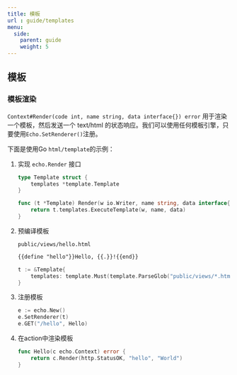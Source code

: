 ```yaml
---
title: 模板
url : guide/templates
menu:
  side:
    parent: guide
    weight: 5
---
```


## 模板

### 模板渲染

`Context#Render(code int, name string, data interface{}) error` 用于渲染一个模板，然后发送一个 text/html 的状态响应。我们可以使用任何模板引擎，只要使用`Echo.SetRenderer()`注册。

下面是使用Go `html/template`的示例：

1. 实现 `echo.Render` 接口

    ```go
    type Template struct {
        templates *template.Template
    }

    func (t *Template) Render(w io.Writer, name string, data interface{}, c echo.Context) error {
    	return t.templates.ExecuteTemplate(w, name, data)
    }
    ```

2. 预编译模板

    `public/views/hello.html`

    ```html
    {{define "hello"}}Hello, {{.}}!{{end}}
    ```

    ```go
    t := &Template{
        templates: template.Must(template.ParseGlob("public/views/*.html")),
    }
    ```

3. 注册模板

    ```go
    e := echo.New()
    e.SetRenderer(t)
    e.GET("/hello", Hello)
    ```

4. 在action中渲染模板

    ```go
    func Hello(c echo.Context) error {
    	return c.Render(http.StatusOK, "hello", "World")
    }
    ```
